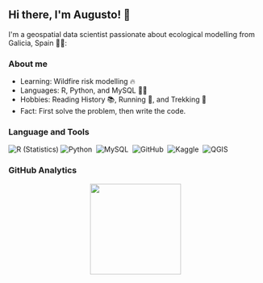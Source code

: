 ## Hi there, I'm Augusto! 👋
I'm a geospatial data scientist passionate about ecological modelling from Galicia, Spain 🌊🌳:

### About me

- Learning: Wildfire risk modelling 🔥
- Languages: R, Python, and MySQL 👨‍💻
- Hobbies: Reading History 📚, Running 🏃, and Trekking 🌄
- Fact: First solve the problem, then write the code.

### Language and Tools
![R (Statistics)](https://img.shields.io/badge/-R-05122A?style=flat&logo=R&logoColor=276DC3)
![Python](https://img.shields.io/badge/-Python-05122A?style=flat&logo=python)&nbsp;
![MySQL](https://img.shields.io/badge/-MySQL-05122A?style=flat&logo=mysql)&nbsp;
![GitHub](https://img.shields.io/badge/-GitHub-05122A?style=flat&logo=github)&nbsp;
![Kaggle](https://img.shields.io/badge/-Kaggle-05122A?style=flat&logo=kaggle)&nbsp;
![QGIS](https://img.shields.io/badge/-QGIS-05122A?style=flat&logo=qgis)&nbsp;


### GitHub Analytics

<p align="center">
<a href="https://github.com/ASalonio">
  <img height="180em" src="https://github-readme-stats-eight-theta.vercel.app/api?username=ASalonio&show_icons=true&theme=algolia&include_all_commits=true&count_private=true"
</a>
</p>
